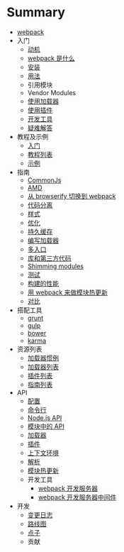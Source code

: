 # Summary

- [webpack](README.md)
- 入门
	- [动机](motivation.md)
	- [webpack 是什么](what-is-webpack.md)
	- [安装](installation.md)
	- [用法](usage.md)
	- 引用模块
	- Vendor Modules
	- [使用加载器](using-loaders.md)
	- [使用插件](using-plugins.md)
	- [开发工具](dev-tools.md)
	- [疑难解答](troubleshooting.md)
- 教程及示例
	- [入门](tutorials/getting-started/index.md)
	- [教程列表](list-tutorials.md)
	- [示例](examples.md)
- 指南
	- [CommonJs](commonjs.md)
	- [AMD](amd.md)
	- [从 browserify 切换到 webpack](webpack-for-browserify-users.md)
	- [代码分离](code-splitting.md)
	- [样式](stylesheets.md)
	- [优化](optimization.md)
	- [持久缓存](long-term-caching.md)
	- [编写加载器](how-to-write-a-loader.md)
	- [多入口](multiple-entry-points.md)
	- [库和第三方代码](library-and-externals.md)
	- [Shimming modules](shimming-modules.md)
	- [测试](testing.md)
	- [构建的性能](build-performance.md)
	- [用 webpack 来做模块热更新](hot-module-replacement-with-webpack.md)
	- [对比](comparison.md)
- 搭配工具
	- [grunt](usage-with-grunt.md)
	- [gulp](usage-with-gulp.md)
	- [bower](usage-with-bower.md)
	- [karma](usage-with-karma.md)
- 资源列表
	- [加载器惯例](loader-conventions.md)
	- [加载器列表](list-of-loaders.md)
	- [插件列表](list-of-plugins.md)
	- [指南列表](list-of-tutorials.md)
- API
	- [配置](configuration.md)
	- [命令行](cli.md)
	- [Node.js API](node.js-api.md)
	- [模块中的 API](api-in-modules.md)
	- [加载器](loaders.md)
	- [插件](plugins.md)
	- [上下文环境](context.md)
	- [解析](resolving.md)
	- [模块热更新](hot-module-replacement.md)
	- 开发工具
		- [webpack 开发服务器](webpack-dev-server.md)
		- [webpack 开发服务器中间件](webpack-dev-middleware.md) 
- 开发
	- [变更日志](changelog.md)
	- [路线图](roadmap.md)
	- [点子](ideas.md) 
	- 贡献
